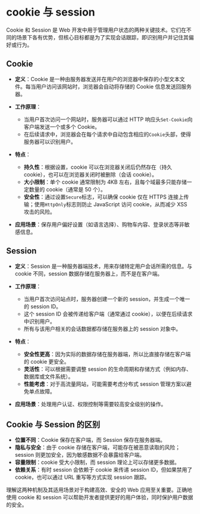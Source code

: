 # cookie 与 session

Cookie 和 Session 是 Web 开发中用于管理用户状态的两种关键技术。它们在不同的场景下各有优势，但核心目标都是为了实现会话跟踪，即识别用户并记住其偏好或行为。

## Cookie

- **定义**：Cookie 是一种由服务器发送并在用户的浏览器中保存的小型文本文件。每当用户访问该网站时，浏览器会自动将存储的 Cookie 信息发送回服务器。

- **工作原理**：

  - 当用户首次访问一个网站时，服务器可以通过 HTTP 响应头`Set-Cookie`向客户端发送一个或多个 Cookie。
  - 在后续请求中，浏览器会在每个请求中自动包含相应的`Cookie`头部，使得服务器可以识别用户。

- **特点**：

  - **持久性**：根据设置，cookie 可以在浏览器关闭后仍然存在（持久 cookie），也可以在浏览器关闭时被删除（会话 cookie）。
  - **大小限制**：单个 cookie 通常限制为 4KB 左右，且每个域最多只能存储一定数量的 cookie（通常是 50 个）。
  - **安全性**：通过设置`Secure`标志，可以确保 cookie 仅在 HTTPS 连接上传输；使用`HttpOnly`标志则防止 JavaScript 访问 cookie，从而减少 XSS 攻击的风险。

- **应用场景**：保存用户偏好设置（如语言选择）、购物车内容、登录状态等非敏感信息。

## Session

- **定义**：Session 是一种服务器端技术，用来存储特定用户会话所需的信息。与 cookie 不同，session 数据存储在服务器上，而不是在客户端。

- **工作原理**：

  - 当用户首次访问站点时，服务器创建一个新的 session，并生成一个唯一的 session ID。
  - 这个 session ID 会被传递给客户端（通常通过 cookie），以便在后续请求中识别用户。
  - 所有与该用户相关的会话数据都存储在服务器上的 session 对象中。

- **特点**：

  - **安全性更高**：因为实际的数据存储在服务器端，所以比直接存储在客户端的 cookie 更安全。
  - **灵活性**：可以根据需要调整 session 的生命周期和存储方式（例如内存、数据库或文件系统）。
  - **性能考虑**：对于高流量网站，可能需要考虑分布式 session 管理方案以避免单点故障。

- **应用场景**：处理用户认证、权限控制等需要较高安全级别的操作。

## Cookie 与 Session 的区别

- **位置不同**：Cookie 保存在客户端，而 Session 保存在服务器端。
- **隐私与安全**：由于 cookie 存储在客户端，可能存在被恶意读取的风险；session 则更加安全，因为敏感数据不会暴露给客户端。
- **容量限制**：cookie 受大小限制，而 session 理论上可以存储更多数据。
- **依赖关系**：有时 session 会依赖于 cookie 来传递 session ID，但如果禁用了 cookie，也可以通过 URL 重写等方式实现 session 跟踪。

理解这两种机制及其适用场景对于构建高效、安全的 Web 应用至关重要。正确地使用 cookie 和 session 可以帮助开发者提供更好的用户体验，同时保护用户数据的安全。
